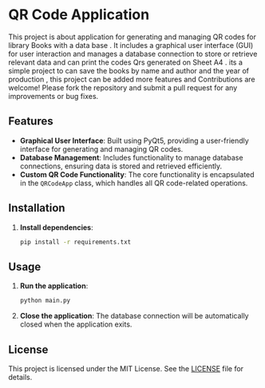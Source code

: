 
# QR Code Application

This project is about application for generating and managing QR codes for library Books with a data base . It includes a graphical user interface (GUI) for user interaction and manages a database connection to store or retrieve relevant data and can print the codes Qrs generated on Sheet A4 . 
its a simple project to can save the books by name and author and the year of production , this project can be added more features and Contributions are welcome! Please fork the repository and submit a pull request for any improvements or bug fixes.

## Features

- **Graphical User Interface**: Built using PyQt5, providing a user-friendly interface for generating and managing QR codes.
- **Database Management**: Includes functionality to manage database connections, ensuring data is stored and retrieved efficiently.
- **Custom QR Code Functionality**: The core functionality is encapsulated in the `QRCodeApp` class, which handles all QR code-related operations.

## Installation

1. **Install dependencies**:
    ```sh
    pip install -r requirements.txt
    ```

## Usage

1. **Run the application**:
    ```sh
    python main.py
    ```

2. **Close the application**: The database connection will be automatically closed when the application exits.


## License

This project is licensed under the MIT License. See the [LICENSE](LICENSE) file for details.
```
